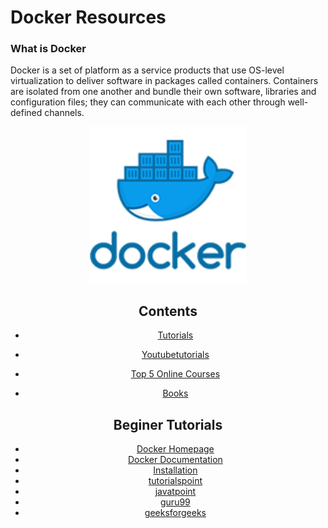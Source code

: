 # Docker Resources
### What is Docker
Docker is a set of platform as a service products that use OS-level virtualization to deliver software in packages called containers. Containers are isolated from one another and bundle their own software, libraries and configuration files; they can communicate with each other through well-defined channels. 

<div align="center">
	<code><img height="250" src="https://raw.githubusercontent.com/github/explore/80688e429a7d4ef2fca1e82350fe8e3517d3494d/topics/docker/docker.png"></code>
</div>
<div align="center">

## Contents

- [Tutorials](#beginer-tutorials)<br/> 

- [ Youtubetutorials](#beginer-tutorials)<br/> 

- [Top 5 Online Courses](#beginer-tutorials)<br/> 

- [Books](#beginer-tutorials)<br/> 

## Beginer Tutorials

- [Docker Homepage ](https://www.docker.com/)
- [Docker Documentation](https://docs.docker.com/)
- [Installation](https://docs.docker.com/get-docker/)
- [tutorialspoint](https://www.tutorialspoint.com/docker/index.htm)
- [javatpoint](https://www.javatpoint.com/docker-tutorial)
- [guru99](https://www.guru99.com/docker-tutorial.html)
- [geeksforgeeks](https://www.geeksforgeeks.org/introduction-to-docker/)
